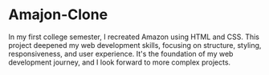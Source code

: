 # Amajon-Clone
In my first college semester, I recreated Amazon using HTML and CSS. This project deepened my web development skills, focusing on structure, styling, responsiveness, and user experience. It's the foundation of my web development journey, and I look forward to more complex projects.

